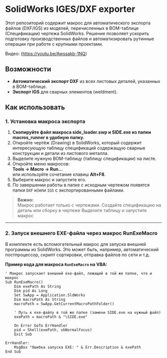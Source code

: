 # SolidWorks IGES/DXF exporter

Этот репозиторий содержит макрос для автоматического экспорта файлов (DXF/IGS) из моделей, перечисленных в BOM-таблице (Спецификации) чертежа SolidWorks. Решение позволяет ускорить подготовку производственных файлов и автоматизировать рутинные операции при работе с крупными проектами.

Видео: (https://youtu.be/Awssakb-1NQ)

## Возможности

- **Автоматический экспорт DXF** из всех листовых деталей, указанных в BOM-таблице.
- **Экспорт IGS** для сварных элементов (weldment).

## Как использовать

### 1. Установка макроса экспорта

1. **Скопируйте файл макроса side_loader.swp и SIDE.exe из папки macros_runner в удобную папку.**
2. Откройте чертёж (Drawing) в SolidWorks, который содержит интересующую таблицу спецификаций содержащую сварные конструкции и детали из листового металла.
3. Выделите нужную BOM-таблицу (таблицу спецификации) на листе.
4. Откройте меню макросов:  
   **Tools → Macro → Run...**  
   или используйте сочетание клавиш **Alt+F8**.
5. Выберите макрос и запустите его.
6. По завершении работы в папке с исходным чертежом появятся папки `DXF` и/или `IGS` с экспортированными файлами.

> **Важно:**  
> Макрос работает только с чертежами.
> Создайте спецификацию на деталь или сборку в чертеже
> Выделите таблицу и запустите макрос
---

### 2. Запуск внешнего EXE-файла через макрос RunExeMacro

В комплекте есть вспомогательный макрос для запуска внешней программы из SolidWorks. Это может быть, например, автоматический постпроцессор, скрипт сортировки, отправка файлов по сети и т.д.

**Пример кода для макроса `RunExeMacro` на VBA:**

```vba
' Макрос запускает внешний exe-файл, лежащий в той же папке, что и макрос
Sub RunExeMacro()
    Dim exePath As String
    Dim pid As Long
    Set SwApp = Application.SldWorks
    Dim macroPath As String
    macroPath = SwApp.GetCurrentMacroPathFolder()
    
    ' Путь к exe-файлу в той же папке (замени SIDE.exe на нужный файл)
    exePath = macroPath & "\SIDE.exe"

    On Error GoTo ErrHandler
    pid = Shell(exePath, vbNormalFocus)
    Exit Sub

ErrHandler:
    MsgBox "Ошибка запуска EXE: " & Err.Description & exePath
End Sub

